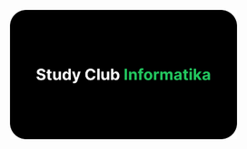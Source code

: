 <p align="center"><a href="https://studyclubinformatika.marionotes.com" target="_blank"><img src="/sci-card-black.png" width="400" alt="Laravel Logo"></a></p>
